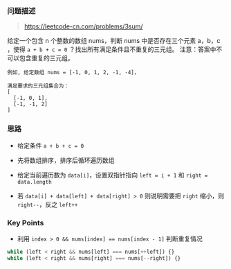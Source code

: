 ### 问题描述

> https://leetcode-cn.com/problems/3sum/

给定一个包含 n 个整数的数组 nums，判断 nums 中是否存在三个元素 a，b，c ，使得 `a + b + c = 0` ？找出所有满足条件且不重复的三元组。
注意：答案中不可以包含重复的三元组。

```
例如, 给定数组 nums = [-1, 0, 1, 2, -1, -4]，

满足要求的三元组集合为：
[
  [-1, 0, 1],
  [-1, -1, 2]
]
```

### 思路

* 给定条件 `a + b + c = 0`

* 先将数组排序，排序后循环遍历数组

* 给定当前遍历数为 `data[i]`，设置双指针指向 `left = i + 1` 和 `right = data.length`

* 若 `data[i] + data[left] + data[right] > 0` 则说明需要把 `right` 缩小，则 `right--`，反之 `left++`

### Key Points

* 利用 `index > 0 && nums[index] == nums[index - 1]` 判断重复情况

```javascript
while (left < right && nums[left] === nums[++left]) {}
while (left < right && nums[right] === nums[--right]) {}
```